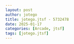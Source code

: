 ```yaml
---
layout: post
author: jotego
title: jotego.jtsf - 5732478
date: 2025-01-17
categories: [Arcade, jtsf]
tags: [jotego.jtsf]
---
```


